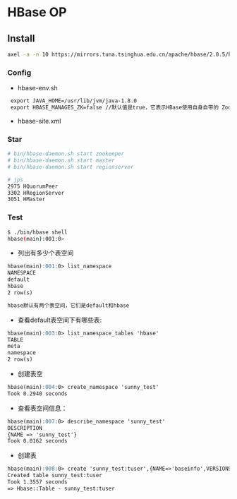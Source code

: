 # HBase OP

## Install
```sh
axel -a -n 10 https://mirrors.tuna.tsinghua.edu.cn/apache/hbase/2.0.5/hbase-2.0.5-bin.tar.gz
```
### Config
* hbase-env.sh
```md
 export JAVA_HOME=/usr/lib/jvm/java-1.8.0
 export HBASE_MANAGES_ZK=false //默认值是true，它表示HBase使用自身自带的 Zookeeper 实例。只能为单机或伪分布模式下的HBase提供服务。
```
* hbase-site.xml
### Star
```sh
# bin/hbase-daemon.sh start zookeeper
# bin/hbase-daemon.sh start master
# bin/hbase-daemon.sh start regionserver
```
```sh
# jps
2975 HQuorumPeer
3302 HRegionServer
3051 HMaster
```
### Test
```sh
$ ./bin/hbase shell
hbase(main):001:0>
```
* 列出有多少个表空间
```md
hbase(main):001:0> list_namespace
NAMESPACE
default
hbase
2 row(s)

hbase默认有两个表空间，它们是default和hbase
```
* 查看default表空间下有哪些表:
```md
hbase(main):003:0> list_namespace_tables 'hbase'
TABLE
meta
namespace
2 row(s)
```

* 创建表空
```md
hbase(main):004:0> create_namespace 'sunny_test'
Took 0.2940 seconds
```
* 查看表空间信息：
```md
hbase(main):007:0> describe_namespace 'sunny_test'
DESCRIPTION
{NAME => 'sunny_test'}
Took 0.0162 seconds
```
* 创建表
```md
hbase(main):008:0> create 'sunny_test:tuser',{NAME=>'baseinfo',VERSIONS=>5},{NAME=>'extrainfo',VERSIONS=>3}
Created table sunny_test:tuser
Took 1.3557 seconds
=> Hbase::Table - sunny_test:tuser
```

